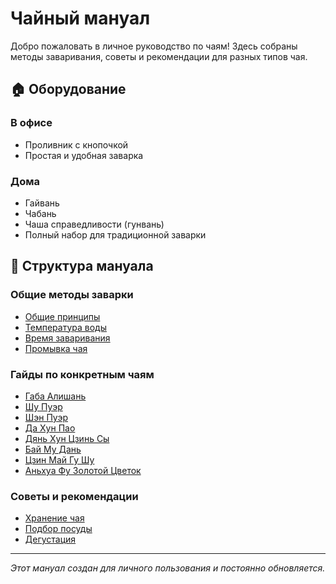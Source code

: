 # Чайный мануал

Добро пожаловать в личное руководство по чаям! Здесь собраны методы заваривания, советы и рекомендации для разных типов чая.

## 🏠 Оборудование

### В офисе
- Проливник с кнопочкой
- Простая и удобная заварка

### Дома
- Гайвань
- Чабань
- Чаша справедливости (гунвань)
- Полный набор для традиционной заварки

## 📖 Структура мануала

### Общие методы заварки
- [Общие принципы](./common/brewing_basics.md)
- [Температура воды](./common/water_temperature.md)
- [Время заваривания](./common/steeping_time.md)
- [Промывка чая](./common/rinsing.md)

### Гайды по конкретным чаям
- [Габа Алишань](./teas/gaba_alishan.md)
- [Шу Пуэр](./teas/shu_puer.md)
- [Шэн Пуэр](./teas/sheng_puer.md)
- [Да Хун Пао](./teas/da_hong_pao.md)
- [Дянь Хун Цзинь Сы](./teas/dian_hong_jin_si.md)
- [Бай Му Дань](./teas/bai_mu_dan.md)
- [Цзин Май Гу Шу](./teas/jing_mai_gu_shu.md)
- [Аньхуа Фу Золотой Цветок](./teas/anhua_fu_golden_flower.md)

### Советы и рекомендации
- [Хранение чая](./tips/storage.md)
- [Подбор посуды](./tips/teaware.md)
- [Дегустация](./tips/tasting.md)

---

*Этот мануал создан для личного пользования и постоянно обновляется.*
